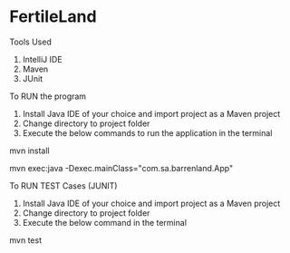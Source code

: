 # FertileLand


Tools Used
1. IntelliJ IDE
2. Maven
3. JUnit

To RUN the program
1. Install Java IDE of your choice and import project as a Maven project
2. Change directory to project folder
3. Execute the below commands to run the application in the terminal

mvn install

mvn exec:java -Dexec.mainClass="com.sa.barrenland.App"

To RUN TEST Cases (JUNIT)
1. Install Java IDE of your choice and import project as a Maven project
2. Change directory to project folder
3. Execute the below command in the terminal

mvn test
